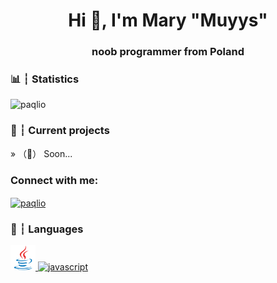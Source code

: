 <h1 align="center">Hi 👋, I'm Mary "Muyys"</h1>
<h3 align="center">noob programmer from Poland</h3>
<center>
</center>


<h3 align="left">📊 ┆ Statistics</h3>
<p align="left"> <img src="https://komarev.com/ghpvc/?username=paqlio&label=Profile%20views&color=0e75b6&style=flat" alt="paqlio" /> </p>


<h3 align="left">📌 ┆ Current projects</h3>
» （👀） Soon...

<h3 align="left">Connect with me:</h3>
<p align="left">
<a href="https://www.youtube.com/channel/UCV4Sbs1UKZz9fA-obrV09lg" target="blank"><img align="center" src="https://raw.githubusercontent.com/rahuldkjain/github-profile-readme-generator/master/src/images/icons/Social/youtube.svg" alt="paqlio" height="30" width="40" /></a>
</p>

<h3 align="left">🧠 ┆ Languages</h3>
<p align="left"> <a href="https://www.java.com" target="_blank" rel="noreferrer"> <img src="https://raw.githubusercontent.com/devicons/devicon/master/icons/java/java-original.svg" alt="java" width="40" height="40"/> </a> <a href="https://developer.mozilla.org/en-US/docs/Web/JavaScript" target="_blank" rel="noreferrer"> <img src="https://raw.githubusercontent.com/devicons/devicon/master/icons/javascript
  /javascript-original.svg" alt="javascript" width="40" height="40"/> </a> </p>

